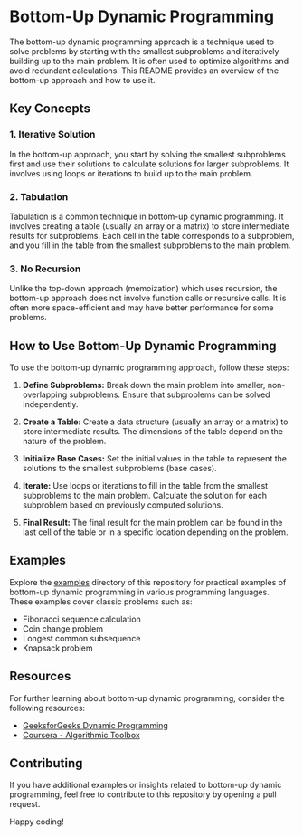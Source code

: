 # Bottom-Up Dynamic Programming

The bottom-up dynamic programming approach is a technique used to solve problems by starting with the smallest
subproblems and iteratively building up to the main problem. It is often used to optimize algorithms and avoid redundant
calculations. This README provides an overview of the bottom-up approach and how to use it.

## Key Concepts

### 1. Iterative Solution

In the bottom-up approach, you start by solving the smallest subproblems first and use their solutions to calculate
solutions for larger subproblems. It involves using loops or iterations to build up to the main problem.

### 2. Tabulation

Tabulation is a common technique in bottom-up dynamic programming. It involves creating a table (usually an array or a
matrix) to store intermediate results for subproblems. Each cell in the table corresponds to a subproblem, and you fill
in the table from the smallest subproblems to the main problem.

### 3. No Recursion

Unlike the top-down approach (memoization) which uses recursion, the bottom-up approach does not involve function calls
or recursive calls. It is often more space-efficient and may have better performance for some problems.

## How to Use Bottom-Up Dynamic Programming

To use the bottom-up dynamic programming approach, follow these steps:

1. **Define Subproblems:** Break down the main problem into smaller, non-overlapping subproblems. Ensure that
   subproblems can be solved independently.

2. **Create a Table:** Create a data structure (usually an array or a matrix) to store intermediate results. The
   dimensions of the table depend on the nature of the problem.

3. **Initialize Base Cases:** Set the initial values in the table to represent the solutions to the smallest
   subproblems (base cases).

4. **Iterate:** Use loops or iterations to fill in the table from the smallest subproblems to the main problem.
   Calculate the solution for each subproblem based on previously computed solutions.

5. **Final Result:** The final result for the main problem can be found in the last cell of the table or in a specific
   location depending on the problem.

## Examples

Explore the [examples](examples/) directory of this repository for practical examples of bottom-up dynamic programming
in various programming languages. These examples cover classic problems such as:

- Fibonacci sequence calculation
- Coin change problem
- Longest common subsequence
- Knapsack problem

## Resources

For further learning about bottom-up dynamic programming, consider the following resources:

- [GeeksforGeeks Dynamic Programming](https://www.geeksforgeeks.org/dynamic-programming/)
- [Coursera - Algorithmic Toolbox](https://www.coursera.org/learn/algorithmic-toolbox)

## Contributing

If you have additional examples or insights related to bottom-up dynamic programming, feel free to contribute to this
repository by opening a pull request.

Happy coding!
